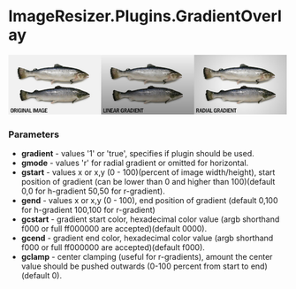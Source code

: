 ImageResizer.Plugins.GradientOverlay
====================================

![fish example](https://raw.githubusercontent.com/Geta/ImageResizer.Plugins.GradientOverlay/master/content/demo.jpg)

### Parameters

* **gradient** - values '1' or 'true', specifies if plugin should be used.
* **gmode** - values 'r' for radial gradient or omitted for horizontal.
* **gstart** - values x or x,y (0 - 100)(percent of image width/height), start position of gradient (can be lower than 0 and higher than 100)(default 0,0 for h-gradient 50,50 for r-gradient).
* **gend** - values x or x,y (0 - 100), end position of gradient (default 0,100 for h-gradient 100,100 for r-gradient)
* **gcstart** - gradient start color, hexadecimal color value (argb shorthand f000 or full ff000000 are accepted)(default 0000).
* **gcend** - gradient end color, hexadecimal color value (argb shorthand f000 or full ff000000 are accepted)(default f000).
* **gclamp** - center clamping (useful for r-gradients), amount the center value should be pushed outwards (0-100 percent from start to end)(default 0).
